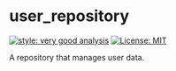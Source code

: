 # user_repository

[![style: very good analysis][very_good_analysis_badge]][very_good_analysis_link]
[![License: MIT][license_badge]][license_link]

A repository that manages user data.

[license_badge]: https://img.shields.io/badge/license-MIT-blue.svg
[license_link]: https://opensource.org/licenses/MIT
[very_good_analysis_badge]: https://img.shields.io/badge/style-very_good_analysis-B22C89.svg
[very_good_analysis_link]: https://pub.dev/packages/very_good_analysis

